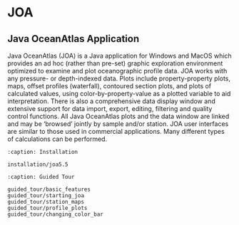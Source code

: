 # JOA

## Java OceanAtlas Application

Java OceanAtlas (JOA) is a Java application for Windows and MacOS which provides an ad hoc (rather than pre-set) graphic exploration environment optimized to examine and plot oceanographic profile data. JOA works with any pressure- or depth-indexed data. Plots include property-property plots, maps, offset profiles (waterfall), contoured section plots, and plots of calculated values, using color-by-property-value as a plotted variable to aid interpretation. There is also a comprehensive data display window and extensive support for data import, export, editing, filtering and quality control functions. All Java OceanAtlas plots and the data window are linked and may be ‘browsed’ jointly by sample and/or station. JOA user interfaces are similar to those used in commercial applications. Many different types of calculations can be performed.

```{toctree}
:caption: Installation

installation/joa5.5
```

```{toctree}
:caption: Guided Tour

guided_tour/basic_features
guided_tour/starting_joa
guided_tour/station_maps
guided_tour/profile_plots
guided_tour/changing_color_bar
```